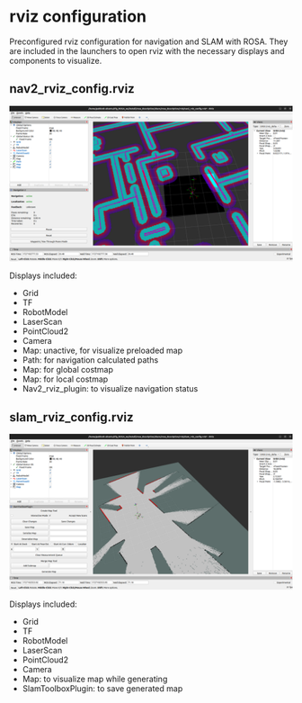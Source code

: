 # rviz configuration

Preconfigured rviz configuration for navigation and SLAM with ROSA. 
They are included in the launchers to open rviz with the necessary displays and components to visualize.

## nav2_rviz_config.rviz

![rviz slam config.](../images/rviz_navigation_config.png)

Displays included:
 - Grid
 - TF
 - RobotModel
 - LaserScan
 - PointCloud2
 - Camera
 - Map: unactive, for visualize preloaded map
 - Path: for navigation calculated paths
 - Map: for global costmap
 - Map: for local costmap
 - Nav2_rviz_plugin: to visualize navigation status
 
## slam_rviz_config.rviz

![rviz slam config.](../images/rviz_slam_config.png)

Displays included:
 - Grid
 - TF
 - RobotModel
 - LaserScan
 - PointCloud2
 - Camera
 - Map: to visualize map while generating
 - SlamToolboxPlugin: to save generated map
